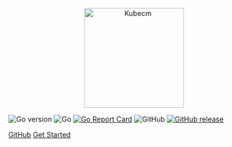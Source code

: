 <p align="center">
    <img src="../../static/kubecm.png" title="KubeCM" alt="Kubecm" height="200" />
</p>

![Go version](https://img.shields.io/github/go-mod/go-version/sunny0826/kubecm?style=flat-square&logo=go&color=fedcba)
![Go](https://github.com/sunny0826/kubecm/workflows/Go/badge.svg?branch=master&style=flat-square)
[![Go Report Card](https://goreportcard.com/badge/github.com/sunny0826/kubecm?style=flat-square)](https://goreportcard.com/report/github.com/sunny0826/kubecm)
![GitHub](https://img.shields.io/github/license/sunny0826/kubecm.svg?style=flat-square&logo=apache)
[![GitHub release](https://img.shields.io/github/release/sunny0826/kubecm?style=flat-square&logo=github)](https://github.com/sunny0826/kubecm/releases)

[GitHub](https://github.com/sunny0826/kubecm)
[Get Started](en-us/README)
